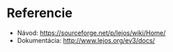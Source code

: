 # Referencie

- Návod: https://sourceforge.net/p/lejos/wiki/Home/
- Dokumentácia: http://www.lejos.org/ev3/docs/
